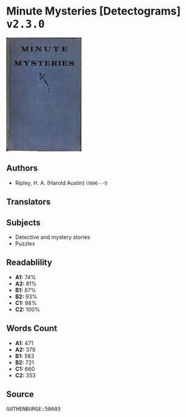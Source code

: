# Minute Mysteries [Detectograms] <kbd>v2.3.0</kbd>

![](./cover.medium.jpg "")

## Authors


 - Ripley, H. A. (Harold Austin) <small>(1896 - -1)</small>

## Translators



## Subjects


 - Detective and mystery stories
 - Puzzles

## Readablility


 - **A1:** 74%
 - **A2:** 81%
 - **B1:** 87%
 - **B2:** 93%
 - **C1:** 98%
 - **C2:** 100%

## Words Count


 - **A1:** 471
 - **A2:** 379
 - **B1:** 583
 - **B2:** 721
 - **C1:** 660
 - **C2:** 353

## Source


<kbd>GUTHENBURGE:50603</kbd>
